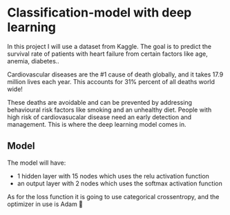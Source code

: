 # Classification-model with deep learning

In this project I will use a dataset from Kaggle. The goal is to predict the survival rate of patients with heart failure from certain factors like age, anemia, diabetes.. 

Cardiovascular diseases are the #1 cause of death globally, and it takes 17.9 million lives each year. This accounts for 31% percent of all deaths world wide!

These deaths are avoidable and can be prevented by addressing behavioural risk factors like smoking and an unhealthy diet. People with high risk of cardiovasucalar disease need an early detection and management. This is where the deep learning model comes in. 

## Model 
The model will have:
- 1 hidden layer with 15 nodes which uses the relu activation function
- an output layer with 2 nodes which uses the softmax activation function

As for the loss function it is going to use categorical crossentropy, and the optimizer in use is Adam 🍎
